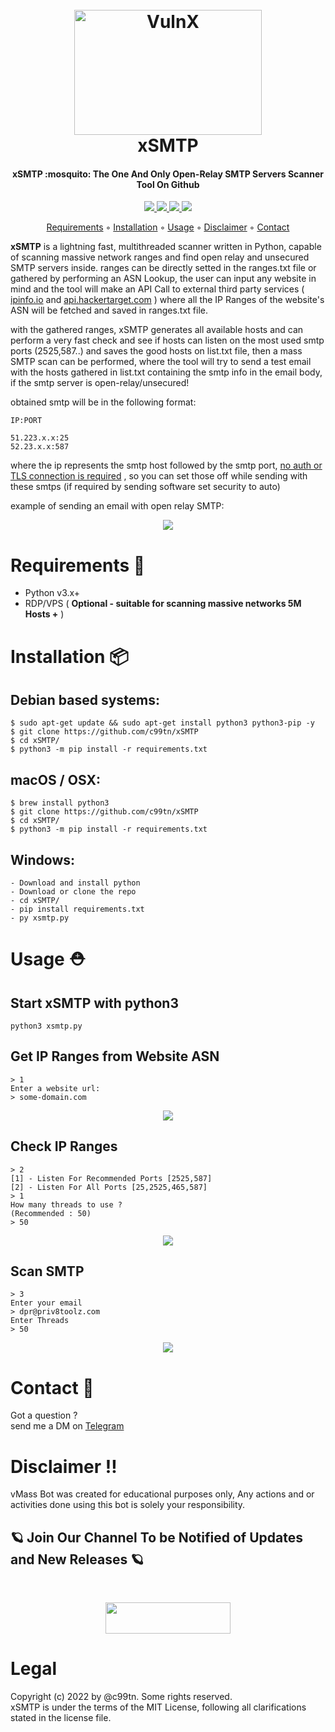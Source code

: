 <h1 align="center">
  <br>
  <a href="https://github.com/c99tn/xSMTP"><img src="https://raw.githubusercontent.com/c99tn/xSMTP/main/bin/xsmtp.png" alt="VulnX" width="300" height="200"></a>
  <br>
  xSMTP
  <br>
</h1>
<h4 align="center">xSMTP :mosquito: The One And Only Open-Relay SMTP Servers Scanner Tool On Github </h4>
<p align="center">
  <a href="https://github.com/c99tn/xSMTP">
    <img src="https://img.shields.io/badge/license-MIT-orange">
  </a>
  <a href="https://github.com/c99tn/xSMTP">
    <img src="https://img.shields.io/badge/release-v1.2-blue">
  </a>
  <a href="https://github.com/c99tn/xSMTP">
    <img src="https://img.shields.io/badge/python-3.10-green">
  </a>
    <a href="https://github.com/c99tn/xSMTP">
    <img src="https://img.shields.io/badge/build-passing-brightgreen">
  </a>
</p>

<!-- ![Screenshot from xSMTP sep16,2022](https://github.com/c99tn/xSMTP/blob/main/bin/screenshot.png?raw=true) -->

<p align="center">
<a href="#requirements-wrench">Requirements</a> ◦ 
<a href="#installation-package">Installation</a> ◦ 
<a href="#usage--rescue_worker_helmet">Usage</a> ◦
<a href="#disclaimer-bangbang">Disclaimer</a> ◦
<a href="#contact--speech_balloon">Contact</a>
</p>

**xSMTP** is a lightning fast, multithreaded scanner written in Python, capable of scanning massive network ranges and find open relay and unsecured SMTP servers inside. ranges can be directly setted in the ranges.txt file or gathered by performing an ASN Lookup, the user can input any website in mind and the tool will make an API Call to external third party services ( <a href="">ipinfo.io</a> and <a href="">api.hackertarget.com</a> ) where all the IP Ranges of the website's ASN will be fetched and saved in ranges.txt file.

with the gathered ranges, xSMTP generates all available hosts and can perform a very fast check and see if hosts can listen on the most used smtp ports (2525,587..) and saves the good hosts on list.txt file, then a mass SMTP scan can be performed, where the tool will try to send a test email with the hosts gathered in list.txt containing the smtp info in the email body, if the smtp server is open-relay/unsecured!

obtained smtp will be in the following format:
```
IP:PORT

51.223.x.x:25
52.23.x.x:587
```
where the ip represents the smtp host followed by the smtp port, <ins>no auth or TLS connection is required</ins> , so you can set those off while sending with these smtps (if required by sending software set security to auto)

example of sending an email with open relay SMTP:


<p align="center"><img src="https://github.com/c99tn/xSMTP/blob/main/bin/test.gif?raw=true"></p>
  

# Requirements :wrench:
- Python v3.x+
- RDP/VPS ( <b>Optional - suitable for scanning massive networks 5M Hosts +</b> )

# Installation :package:
## Debian based systems:
```
$ sudo apt-get update && sudo apt-get install python3 python3-pip -y
$ git clone https://github.com/c99tn/xSMTP
$ cd xSMTP/
$ python3 -m pip install -r requirements.txt
```
## macOS / OSX:
```
$ brew install python3
$ git clone https://github.com/c99tn/xSMTP
$ cd xSMTP/
$ python3 -m pip install -r requirements.txt
```
## Windows:
```
- Download and install python
- Download or clone the repo
- cd xSMTP/
- pip install requirements.txt
- py xsmtp.py
```
# Usage  :rescue_worker_helmet:
## Start xSMTP with python3
```
python3 xsmtp.py
```
## Get IP Ranges from Website ASN
```
> 1
Enter a website url:
> some-domain.com
```
<p align="center"><img src="https://raw.githubusercontent.com/c99tn/xSMTP/main/bin/option1.gif"></p>



## Check IP Ranges
```
> 2   
[1] - Listen For Recommended Ports [2525,587]
[2] - Listen For All Ports [25,2525,465,587]
> 1
How many threads to use ?
(Recommended : 50)
> 50
```
<p align="center"><img src="https://raw.githubusercontent.com/c99tn/xSMTP/main/bin/option2.gif"></p>



## Scan SMTP
```
> 3
Enter your email 
> dpr@priv8toolz.com
Enter Threads
> 50
```
<p align="center"><img src="https://raw.githubusercontent.com/c99tn/xSMTP/main/bin/option3.gif"></p>



# Contact  :speech_balloon:
Got a question ?  
send me a DM on <a href="https://t.me/dpr52">Telegram</a>

# Disclaimer :bangbang:
vMass Bot was created for educational purposes only, Any actions and or activities done using this bot is solely your responsibility.

## :ringed_planet: Join Our Channel To be Notified of Updates and New Releases :ringed_planet:

<br>
<p align="center">
<a href="https://t.me/+7wraokmFiCcxOTk0">
<img src="https://raw.githubusercontent.com/c99tn/Randoms/master/telegram_button_icon_151837.png?token=GHSAT0AAAAAABVX6V7OOUCJTCCDNVAXPHCMYYIHTNA" width="200" height="50">
</a>
</p>


# Legal
Copyright (c) 2022 by @c99tn. Some rights reserved.   
xSMTP is under the terms of the MIT License, following all clarifications stated in the license file.
